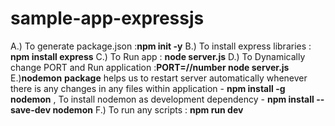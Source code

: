 # sample-app-expressjs

A.) To generate package.json :**npm init -y**
B.) To install express libraries : **npm install express**
C.) To Run app : **node server.js**
D.) To Dynamically change PORT and Run application :**PORT=//number node server.js**
E.)**nodemon** **package** helps us to restart server automatically whenever there is any changes in any files within application - **npm install -g nodemon** , To install nodemon as development dependency - **npm install --save-dev nodemon**
F.) To run any scripts : **npm run dev**
